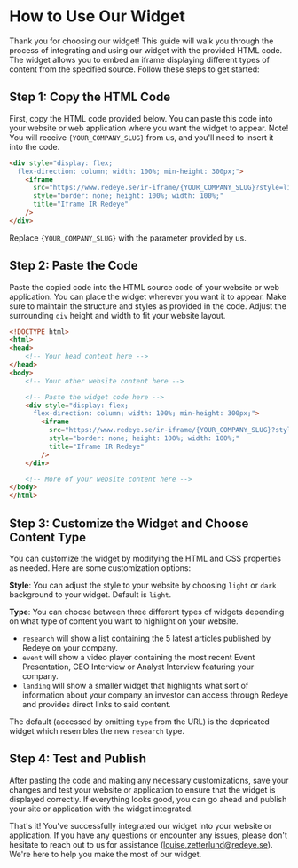 
# How to Use Our Widget

Thank you for choosing our widget! This guide will walk you through the process of integrating and using our widget with the provided HTML code. The widget allows you to embed an iframe displaying different types of content from the specified source. Follow these steps to get started:

## Step 1: Copy the HTML Code

First, copy the HTML code provided below. You can paste this code into your website or web application where you want the widget to appear. Note! You will receive `{YOUR_COMPANY_SLUG}` from us, and you'll need to insert it into the code.

```html
<div style="display: flex;
  flex-direction: column; width: 100%; min-height: 300px;">
    <iframe
      src="https://www.redeye.se/ir-iframe/{YOUR_COMPANY_SLUG}?style=light&type=research"
      style="border: none; height: 100%; width: 100%;"
      title="Iframe IR Redeye"
    />
</div>
```
Replace `{YOUR_COMPANY_SLUG}` with the parameter provided by us.

## Step 2: Paste the Code

Paste the copied code into the HTML source code of your website or web application. You can place the widget wherever you want it to appear. Make sure to maintain the structure and styles as provided in the code. Adjust the surrounding `div` height and width to fit your website layout.

```html
<!DOCTYPE html>
<html>
<head>
    <!-- Your head content here -->
</head>
<body>
    <!-- Your other website content here -->

    <!-- Paste the widget code here -->
    <div style="display: flex;
      flex-direction: column; width: 100%; min-height: 300px;">
        <iframe
          src="https://www.redeye.se/ir-iframe/{YOUR_COMPANY_SLUG}?style=light&type=research"
          style="border: none; height: 100%; width: 100%;"
          title="Iframe IR Redeye"
        />
    </div>

    <!-- More of your website content here -->
</body>
</html>
```

## Step 3: Customize the Widget and Choose Content Type

You can customize the widget by modifying the HTML and CSS properties as needed. Here are some customization options:

**Style**:
You can adjust the style to your website by choosing `light` or `dark` background to your widget. Default is `light`.

**Type**: 
You can choose between three different types of widgets depending on what type of content you want to highlight on your website. 
- `research` will show a list containing the 5 latest articles published by Redeye on your company. 
- `event` will show a video player containing the most recent Event Presentation, CEO Interview or Analyst Interview featuring your company.
- `landing` will show a smaller widget that highlights what sort of information about your company an investor can access through Redeye and provides direct links to said content.

The default (accessed by omitting `type` from the URL) is the depricated widget which resembles the new `research` type.

## Step 4: Test and Publish

After pasting the code and making any necessary customizations, save your changes and test your website or application to ensure that the widget is displayed correctly. If everything looks good, you can go ahead and publish your site or application with the widget integrated.

That's it! You've successfully integrated our widget into your website or application. If you have any questions or encounter any issues, please don't hesitate to reach out to us for assistance ([louise.zetterlund@redeye.se](mailto:louise.zetterlund@redeye.se)). We're here to help you make the most of our widget.
